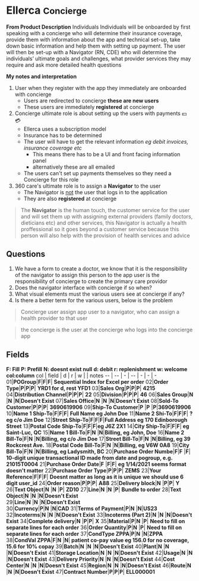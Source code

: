 <head>
 
  <link 
    href="https://fonts.googleapis.com/css?family=Fira+Mono:500&display=swap" 
    rel="stylesheet">
    <script src="https://code.jquery.com/jquery-3.5.1.min.js" integrity="sha256-9/aliU8dGd2tb6OSsuzixeV4y/faTqgFtohetphbbj0=" crossorigin="anonymous"></script>
<style> 
body ::selection {
  /*highlighting*/
  background: transparent;
  text-shadow: 
    1px  0px 1px ,
    0px  1px 1px ,
    -1px  0px 1px ,
    0px -1px 1px ,
    0px  1px black ,
    1px  0px black ,
    -1px  0px black ,
    0px -1px black ;
  text-outline: black;  
}

</style>
</head>    

# Ellerca <small class="HotPink"> Concierge </small>

<b class="Tan">From Product Description</b>
<span class="Tan">Individuals Individuals will be onboarded by first speaking with a concierge who will determine their insurance coverage, provide them with information about the app and technical set-up, take down basic information and help them with setting up payment. The user will then be set-up with a Navigator (RN, CDE) who will determine the individuals’ ultimate goals and challenges, what provider services they may require and ask more detailed health questions  </span>

<b class="SkyBlue">My notes and interpretation</b>

1. User when they register with the app they immediately are onboarded with concierge
    - Users are redirected to concierge <strong 
    class="LightGreen">these are new users</strong>
    - These users are immediately <b class="BlueViolet">registered</b> at concierge
1. Concierge ultimate role is about setting up the users with payments :dollar: :credit_card:
    - Ellerca uses a subscription model
    - Insurance has to be determined
    - The user will have to get the relevant information *eg debit invoices, insurance coverage etc*
      - <span class="LightBlue">This means there has to be a UI and front facing information panel</span>
      - alternatively these are all emailed
    - The users can't set up payments themselves so they need a Concierge for this role
1. 360 care's ultimate role is to assign a <b class="Orange">Navigator</b> to the user 
    - The Navigator is <u>not</u> the user that logs in to the application
    - They are also <b class="BlueViolet">registered</b> at concierge

> The <b class="Orange">Navigator</b> is the human touch, the customer service for the user and will set them up with assigning external providers <span class="SpringGreen">(family doctors, dieticians etc)</span> and other services, this Navigator is actually a health proffessional so it goes beyond a customer service because this person will also help with the provision of health services and advice



## Questions
1. We have a form to create a doctor, we know that it is the responsibility of the navigator to assign this person to the app user is the responsibility of concierge to create the primary care providor 
1. Does the navigator interface with concierge if so when?
1. What visual elements must the various users see at concierge if any?
1. Is there a better term for the various users, below is the problem
> Concierge user assign app user to a navigator, who can assign a health provider to that user

> the concierge is the user at the concierge who logs into the concierge app 

## Fields
<b class="Lime">F: Fill</b> <b class="Orange">P: Prefill</b> <b class="BlueViolet">N: doesnt exist null</b> 
**d: debit r: replenishment w: welcome col:column**
col | field | d | r | w | | notes
-- | -- | - | -- | - | - | -
01|<b class="HotPink">POGroup</b>|<b class="Lime">F</b>|<b class="Lime">F</b>|<b class="Lime">F</b>| <b class="Grey">Sequential Index for Excel per order</b> 
02|<b class="HotPink">Order Type</b>|<b class="Orange">P</b>|<b class="Orange">P</b>|<b class="Orange">P</b>| <b class="Orange">YRD1 for d, rest YFD1</b> 
03|<b class="HotPink">Sales Org</b>|<b class="Orange">P</b>|<b class="Orange">P</b>|<b class="Orange">P</b>| <b class="Orange">4215</b> 
04|<b class="HotPink">Distribution Channel</b>|<b class="Orange">P</b>|<b class="Orange">P</b>|<b class="Orange">P</b>| <b class="Orange">22</b> 
05|<b class="HotPink">Division</b>|<b class="Orange">P</b>|<b class="Orange">P</b>|<b class="Orange">P</b>| <b class="Orange">46</b> 
06|<b class="HotPink">Sales Group</b>|<b class="BlueViolet">N</b>  |<b class="BlueViolet">N</b>  |<b class="BlueViolet">N</b>|<b class="BlueViolet">Doesn't Exist</b> 
07|<b class="HotPink">Sales Office</b>|<b class="BlueViolet">N</b>  |<b class="BlueViolet">N</b>  |<b class="BlueViolet">N</b>|<b class="BlueViolet">Doesn't Exist</b> 
08|<b class="HotPink">Sold-To Customer</b>|<b class="Orange">P</b>|<b class="Orange">P</b>|<b class="Orange">P</b>| <b class="Orange">3690619906</b> 
09|<b class="HotPink">Ship-To Customer</b>|<b class="Orange">P</b>  |<b class="Orange">P</b>  |<b class="Orange">P</b>|<b class="Orange">3690619906</b>
10|<b class="HotPink">Name 1 Ship-To</b>|<b class="Lime">F</b>|<b class="Lime">F</b>|<b class="Lime">F</b>| <b class="Lime">Full Name eg John Doe</b>
11|<b class="HotPink">Name 2 Shi-To</b>|<b class="Lime">F</b>|<b class="Lime">F</b>|<b class="Lime">F</b>| <b class="Lime">? eg c/o Jim Doe</b> 
12|<b class="HotPink">Street Ship-To</b>|<b class="Lime">F</b>|<b class="Lime">F</b>|<b class="Lime">F</b>|<b class="Lime">Full Address eg 170 Edinborough Street</b>
13|<b class="HotPink">Postal Code Ship-To</b>|<b class="Lime">F</b>|<b class="Lime">F</b>|<b class="Lime">F</b>|<b class="Lime">eg J6Z 2X1</b> 
14|<b class="HotPink">City Ship-To</b>|<b class="Lime">F</b>|<b class="Lime">F</b>|<b class="Lime">F</b>|<b class="Lime"> eg Saint-Luc, QC</b> 
15|<b class="HotPink">Name 1 Bill-To</b>|<b class="Lime">F</b>|<b class="BlueViolet">N</b>  |<b class="BlueViolet">N</b>|<b class="Lime">Billing, eg John, Doe</b>
16|<b class="HotPink">Name 2 Bill-To</b>|<b class="Lime">F</b>|<b class="BlueViolet">N</b>  |<b class="BlueViolet">N</b>|<b class="Lime">Billing, eg c/o Jim Doe</b>
17|<b class="HotPink">Street Bill-To</b>|<b class="Lime">F</b>|<b class="BlueViolet">N</b>  |<b class="BlueViolet">N</b>|<b class="Lime">Billing, eg 39 Rockcrest Ave.</b>
18|<b class="HotPink">Postal Code Bill-To</b>|<b class="Lime">F</b>|<b class="BlueViolet">N</b>  |<b class="BlueViolet">N</b>|<b class="Lime">Billing, eg V6W 0A8</b>
19|<b class="HotPink">City Bill-To</b>|<b class="Lime">F</b>|<b class="BlueViolet">N</b>  |<b class="BlueViolet">N</b>|<b class="Lime">Billing, eg Ladysmith, BC </b>
20|<b class="HotPink">Purchase Order Numbe</b>|<b class="Lime">F</b>|<b class="Lime">F</b>  |<b class="Lime">F</b>| <b class="Yellow">10-digit unique transactional ID made from date and pogroup, e.g. 21015T0004</b>
21|<b class="HotPink">Purchase Order Date</b>|<b class="Lime">F</b>  |<b class="Lime">F</b>|<b class="Lime">F</b>| <b class="Lime">eg 1/14/2021 seems format doesn't matter</b> 
22|<b class="HotPink">Purchase Order Type</b>|<b class="Orange">P</b>|<b class="Orange">P</b>|<b class="Orange">P</b>| <b class="Orange">ZEMS</b> 
23|<b class="HotPink">Your Reference</b>|<b class="Lime">F</b>|<b class="Lime">F</b>|<b class="Lime">F</b>| <b class="Yellow">Doesnt matter as long as it is unique we should use 6 digit user_id</b> 
24|<b class="HotPink">Order reason</b>|<b class="Orange">P</b>|<b class="Orange">P</b>|<b class="Orange">P</b>| <b class="Orange">A88</b> 
25|<b class="HotPink">Delivery block</b>|<b class="BlueViolet">N</b>  |<b class="Orange">P</b>|<b class="Orange">P</b>| <b class="Orange">Y</b> 
26|<b class="HotPink">Text Object</b>|<b class="BlueViolet">N</b>  |<b class="BlueViolet">N</b>  |<b class="Orange">P</b>| <b class="Orange">ZD10</b> 
27|<b class="HotPink">Line</b>|<b class="BlueViolet">N</b>  |<b class="BlueViolet">N</b>  |<b class="Orange">P</b>| <b class="Orange">Bundle to order</b> 
28|<b class="HotPink">Text Object</b>|<b class="BlueViolet">N</b>  |<b class="BlueViolet">N</b>  |<b class="BlueViolet">N</b>|<b class="BlueViolet">Doesn't Exist</b>  
29|<b class="HotPink">Line</b>|<b class="BlueViolet">N</b>  |<b class="BlueViolet">N</b>  |<b class="BlueViolet">N</b>|<b class="BlueViolet">Doesn't Exist</b>  
30|<b class="HotPink">Currency</b>|<b class="Orange">P</b>|<b class="BlueViolet">N</b>  |<b class="BlueViolet">N</b>|<b class="Orange">CAD</b> 
31|<b class="HotPink">Terms of Payment</b>|<b class="Orange">P</b>|<b class="BlueViolet">N</b>  |<b class="BlueViolet">N</b>|<b class="Orange">US23</b> 
32|<b class="HotPink">Incoterms</b>|<b class="BlueViolet">N</b>  |<b class="BlueViolet">N</b>  |<b class="BlueViolet">N</b>|<b class="BlueViolet">Doesn't Exist</b> 
33|<b class="HotPink">Incoterms (Part 2)</b>|<b class="BlueViolet">N</b>  |<b class="BlueViolet">N</b>  |<b class="BlueViolet">N</b>|<b class="BlueViolet">Doesn't Exist</b> 
34|<b class="HotPink">Complete delivery</b>|<b class="BlueViolet">N</b>  |<b class="Orange">P</b>|<b class="Orange">P</b>| <b class="Orange">X</b> 
35|<b class="HotPink">Material</b>|<b class="Orange">P</b>|<b class="BlueViolet">N</b>  |<b class="Orange">P</b>| <b class="SpringGreen">Need to fill on separate lines for each order</b> 
36|<b class="HotPink">Order Quantity</b>|<b class="Orange">P</b>|<b class="BlueViolet">N</b>  |<b class="Orange">P</b>| <b class="SpringGreen">Need to fill on separate lines for each order</b> 
37|<b class="HotPink">CondType ZPPA</b>|<b class="Orange">P</b>|<b class="BlueViolet">N</b>  |<b class="BlueViolet">N</b>|<b class="Orange">ZPPA</b> 
38|<b class="HotPink">CondVal ZPPA</b>|<b class="Lime">F</b>|<b class="BlueViolet">N</b>  |<b class="BlueViolet">N</b>|<b class="Lime"> patient co-pay value eg 156.0 for no coverage, 15.6 for 10% copay</b> 
39|<b class="HotPink">Batch</b>|<b class="BlueViolet">N</b>  |<b class="BlueViolet">N</b>  |<b class="BlueViolet">N</b>|<b class="BlueViolet">Doesn't Exist</b> 
40|<b class="HotPink">Plant</b>|<b class="BlueViolet">N</b>  |<b class="BlueViolet">N</b>  |<b class="BlueViolet">N</b>|<b class="BlueViolet">Doesn't Exist</b> 
41|<b class="HotPink">Storage Location</b>|<b class="BlueViolet">N</b>  |<b class="BlueViolet">N</b>  |<b class="BlueViolet">N</b>|<b class="BlueViolet">Doesn't Exist</b> 
42|<b class="HotPink">Usage</b>|<b class="BlueViolet">N</b>  |<b class="BlueViolet">N</b>  |<b class="BlueViolet">N</b>|<b class="BlueViolet">Doesn't Exist</b> 
43|<b class="HotPink">Delivery Priority</b>|<b class="BlueViolet">N</b>  |<b class="BlueViolet">N</b>  |<b class="BlueViolet">N</b>|<b class="BlueViolet">Doesn't Exist</b> 
44|<b class="HotPink">Cost Center</b>|<b class="BlueViolet">N</b>  |<b class="BlueViolet">N</b>  |<b class="BlueViolet">N</b>|<b class="BlueViolet">Doesn't Exist</b> 
45|<b class="HotPink">Region</b>|<b class="BlueViolet">N</b>  |<b class="BlueViolet">N</b>  |<b class="BlueViolet">N</b>|<b class="BlueViolet">Doesn't Exist</b> 
46|<b class="HotPink">Route</b>|<b class="BlueViolet">N</b>  |<b class="BlueViolet">N</b>  |<b class="BlueViolet">N</b>|<b class="BlueViolet">Doesn't Exist</b> 
47|<b class="HotPink">Contract Number</b>|<b class="Orange">P</b>|<b class="Orange">P</b>|<b class="Orange">P</b>| <b class="SpringGreen">ELL000001</b> 